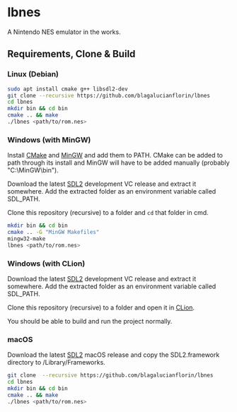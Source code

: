 # lbnes

A Nintendo NES emulator in the works.

## Requirements, Clone & Build


### Linux (Debian)
```bash
sudo apt install cmake g++ libsdl2-dev
git clone --recursive https://github.com/blagalucianflorin/lbnes
cd lbnes
mkdir bin && cd bin
cmake .. && make
./lbnes <path/to/rom.nes>
```


### Windows (with MinGW)
Install [CMake](https://cmake.org/download/) and [MinGW](https://sourceforge.net/projects/mingw/) and add them to PATH. CMake can be added to path through its install and MinGW will have to be added manually (probably "C:\MinGW\bin").

Download the latest [SDL2](https://github.com/libsdl-org/SDL/releases) development VC release and extract it somewhere. Add the extracted folder as an environment variable called SDL_PATH.

Clone this repository (recursive) to a folder and ```cd``` that folder in cmd.
```bash
mkdir bin && cd bin
cmake .. -G "MinGW Makefiles"
mingw32-make
lbnes <path/to/rom.nes>
```


### Windows (with CLion)
Download the latest [SDL2](https://github.com/libsdl-org/SDL/releases) development VC release and extract it somewhere. Add the extracted folder as an environment variable called SDL_PATH.

Clone this repository (recursive) to a folder and open it in [CLion](https://www.jetbrains.com/clion/download/#section=windows).

You should be able to build and run the project normally.

### macOS

Download the latest [SDL2](https://github.com/libsdl-org/SDL/releases) macOS release and copy the SDL2.framework directory to /Library/Frameworks.

```bash
git clone  --recursive https://github.com/blagalucianflorin/lbnes
cd lbnes
mkdir bin && cd bin
cmake .. && make
./lbnes <path/to/rom.nes>
```